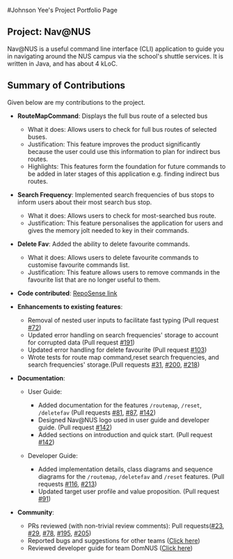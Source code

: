 #Johnson Yee's Project Portfolio Page


## Project: Nav@NUS

Nav@NUS is a useful command line interface (CLI) application to guide you in navigating around the NUS campus
via the school's shuttle services. It is written in Java, and has about 4 kLoC.

## Summary of Contributions
Given below are my contributions to the project.

* **RouteMapCommand**: Displays the full bus route of a selected bus 
  * What it does: Allows users to check for full bus routes of selected buses.
  * Justification: This feature improves the product significantly because the user could use this information to plan
  for indirect bus routes.
  * Highlights: This features form the foundation for future commands to be added in later stages of this application
   e.g. finding indirect bus routes.

* **Search Frequency**: Implemented search frequencies of bus stops to inform users about their most search bus stop.
  * What it does: Allows users to check for most-searched bus route.
  * Justification: This feature personalises the application for users and gives the memory jolt needed to key in their
  commands.
  
* **Delete Fav**: Added the ability to delete favourite commands.
  * What it does: Allows users to delete favourite commands to customise favourite commands list.
  * Justification: This feature allows users to remove commands in the favourite list that are no longer useful to them.

* **Code contributed**: [RepoSense link](https://nus-cs2113-ay2021s1.github.io/tp-dashboard/#breakdown=true&search=johnson-yee)

* **Enhancements to existing features**:
  * Removal of nested user inputs to facilitate fast typing (Pull request [#72](https://github.com/AY2021S1-CS2113T-F14-3/tp/pull/72))
  * Updated error handling on search frequencies' storage to account for corrupted data 
  (Pull request [#191](https://github.com/AY2021S1-CS2113T-F14-3/tp/pull/191))
  * Updated error handling for delete favourite 
  (Pull request [#103](https://github.com/AY2021S1-CS2113T-F14-3/tp/pull/103))
  * Wrote tests for route map command,reset search frequencies, and search frequencies' storage.(Pull requests 
  [#31](https://github.com/AY2021S1-CS2113T-F14-3/tp/pull/31),
   [#200](https://github.com/AY2021S1-CS2113T-F14-3/tp/pull/200),
   [#218](https://github.com/AY2021S1-CS2113T-F14-3/tp/pull/218))

* **Documentation**:
  * User Guide:
    * Added documentation for the features `/routemap`, `/reset`, `/deletefav` (Pull requests
    [#81](https://github.com/AY2021S1-CS2113T-F14-3/tp/pull/81),
    [#87](https://github.com/AY2021S1-CS2113T-F14-3/tp/pull/87),
    [#142](https://github.com/AY2021S1-CS2113T-F14-3/tp/pull/142))
    * Designed Nav@NUS logo used in user guide and developer guide.
    (Pull request [#142](https://github.com/AY2021S1-CS2113T-F14-3/tp/pull/142))
    * Added sections on introduction and quick start. (Pull request [#142](https://github.com/AY2021S1-CS2113T-F14-3/tp/pull/142))
  
  * Developer Guide:
    * Added implementation details, class diagrams and sequence diagrams for the `/routemap`, `/deletefav` and `/reset`
     features. (Pull requests [#116](https://github.com/AY2021S1-CS2113T-F14-3/tp/pull/116), 
     [#213](https://github.com/AY2021S1-CS2113T-F14-3/tp/pull/213)) 
     * Updated target user profile and value proposition. (Pull request [#91](https://github.com/AY2021S1-CS2113T-F14-3/tp/pull/91))
     

* **Community**:
  * PRs reviewed (with non-trivial review comments):
   Pull requests([\#23](https://github.com/AY2021S1-CS2113T-F14-3/tp/pull/23),
   [\#29](https://github.com/AY2021S1-CS2113T-F14-3/tp/pull/29),
   [\#78](https://github.com/AY2021S1-CS2113T-F14-3/tp/pull/78), 
   [\#195](https://github.com/AY2021S1-CS2113T-F14-3/tp/pull/195),
   [\#205](https://github.com/AY2021S1-CS2113T-F14-3/tp/pull/205))
  * Reported bugs and suggestions for other teams ([Click here](https://github.com/Johnson-Yee/ped/issues))
  * Reviewed developer guide for team DomNUS ([Click here](https://github.com/nus-cs2113-AY2021S1/tp/pull/8/files/65a23531bf8d85984e3d339cfc455cedb7e0cccc))
